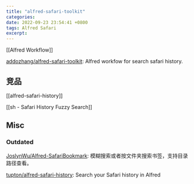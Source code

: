 ```yaml
---
title: "alfred-safari-toolkit"
categories: 
date: 2022-09-23 23:54:41 +0800
tags: Alfred Safari
excerpt: 
---
```



[[Alfred Workflow]]

[addozhang/alfred-safari-toolkit](https://github.com/addozhang/alfred-safari-toolkit): Alfred workfow for search safari history.


## 竞品


[[alfred-safari-history]]

[[sh - Safari History Fuzzy Search]]


## Misc


### Outdated

[JoslynWu/Alfred-SafariBookmark](https://github.com/JoslynWu/Alfred-SafariBookmark): 模糊搜索或者按文件夹搜索书签，支持目录路径查看。

[tupton/alfred-safari-history](https://github.com/tupton/alfred-safari-history): Search your Safari history in Alfred
